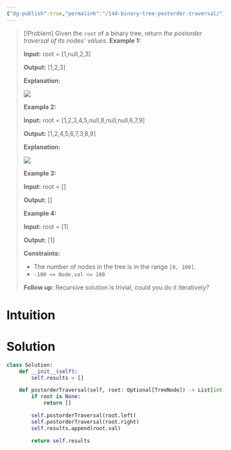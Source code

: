 ```yaml
---
{"dg-publish":true,"permalink":"/144-binary-tree-postorder-traversal/","tags":["tree","dfs","binaryTree"]}
---
```


>[!Problem]
>Given the `root` of a binary tree, return _the postorder traversal of its nodes' values_.
> **Example 1:**
> 
> **Input:** root = [1,null,2,3]
> 
> **Output:** [1,2,3]
> 
> **Explanation:**
> 
> ![](https://assets.leetcode.com/uploads/2024/08/29/screenshot-2024-08-29-202743.png)
> 
> **Example 2:**
> 
> **Input:** root = [1,2,3,4,5,null,8,null,null,6,7,9]
> 
> **Output:** [1,2,4,5,6,7,3,8,9]
> 
> **Explanation:**
> 
> ![](https://assets.leetcode.com/uploads/2024/08/29/tree_2.png)
> 
> **Example 3:**
> 
> **Input:** root = []
> 
> **Output:** []
> 
> **Example 4:**
> 
> **Input:** root = [1]
> 
> **Output:** [1]
> 
> **Constraints:**
> 
> - The number of nodes in the tree is in the range `[0, 100]`.
> - `-100 <= Node.val <= 100`
> 
> **Follow up:** Recursive solution is trivial, could you do it iteratively?

# Intuition

# Solution
```python
class Solution:
    def __init__(self):
        self.results = []

    def postorderTraversal(self, root: Optional[TreeNode]) -> List[int]:
        if root is None:
            return []

        self.postorderTraversal(root.left)
        self.postorderTraversal(root.right)
        self.results.append(root.val)

        return self.results    
```